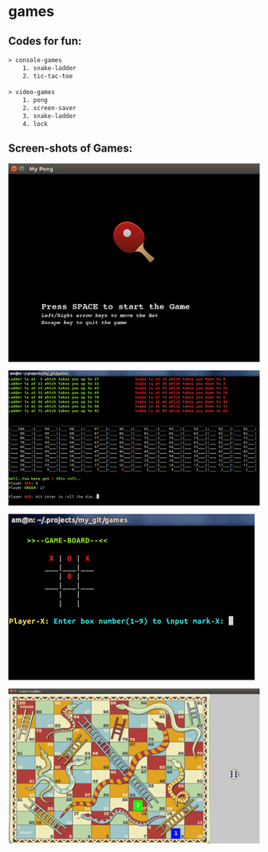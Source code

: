 # games

Codes for fun:
--------------
	> console-games
		1. snake-ladder
		2. tic-tac-toe

	> video-games
		1. pong
		2. screen-saver
		3. snake-ladder
		4. lock

Screen-shots of Games:
----------------------
![Running app screenshot](https://github.com/aman2467/games/blob/gh-pages/images/1.png)

![Running app screenshot](https://github.com/aman2467/games/blob/gh-pages/images/2.png)

![Running app screenshot](https://github.com/aman2467/games/blob/gh-pages/images/3.png)

![Running app screenshot](https://github.com/aman2467/games/blob/gh-pages/images/snake_ladder.png)
